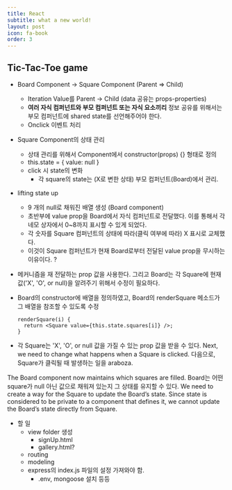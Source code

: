 ```yaml
---
title: React
subtitle: what a new world!
layout: post
icon: fa-book
order: 3
---
```



## Tic-Tac-Toe game

- Board Component -> Square Component (Parent => Child)
  - Iteration Value를 Parent -> Child (data 공유는 props-properties)
  - **여러 자식 컴퍼넌트와 부모 컴퍼넌트 또는 자식 요소끼리** 정보 공유를 위해서는 부모 컴퍼넌트에 shared state를 선언해주어야 한다.
  - Onclick 이벤트 처리

- Square Component의 상태 관리
  - 상태 관리를 위해서 Component에서 constructor(props) {} 형태로 정의
  - this.state = { value: null }
  - click 시 state의 변화
    - 각 square의 state는 (X로 변한 상태) 부모 컴퍼넌트(Board)에서 관리.

- lifting state up
  - 9 개의 null로 채워진 배열 생성 (Board component)
  - 초반부에 value prop을 Board에서 자식 컴퍼넌트로 전달했다. 이를 통해서 각 네모 상자에서 0~8까지 표시할 수 있게 되었다.
  - 각 숫자를 Square 컴퍼넌트의 상태에 따라(클릭 여부에 따라) X 표시로 교체했다.
  - 이것이 Square 컴퍼넌트가 현재 Board로부터 전달된 value prop을 무시하는 이유이다. ?
- 메커니즘을 재 전달하는 prop 값을 사용한다. 그리고 Board는 각 Square에 현재 값('X', 'O', or null)을 알려주기 위해서 수정이 필요하다.
- Board의 constructor에 배열을 정의하였고, Board의 renderSquare 메소드가 그 배열을 참조할 수 있도록 수정

  ```
  renderSquare(i) {
    return <Square value={this.state.squares[i]} />;
  }
  ```
- 각 Square는 'X', 'O', or null 값을 가질 수 있는 prop 값을 받을 수 있다.
Next, we need to change what happens when a Square is clicked.
다음으로, Square가 클릭될 때 발생하는 일을 araboza.

The Board component now maintains which squares are filled.
Board는 어떤 square가 null 아닌 값으로 채워져 있는지 그 상태를 유지할 수 있다.
 We need to create a way for the Square to update the Board’s state. Since state is considered to be private to a component that defines it, we cannot update the Board’s state directly from Square.



- 할 일
  - view folder 생성
    - signUp.html
    - gallery.html?
  - routing
  - modeling
  - express의 index.js 파일의 설정 가져와야 함.
    - .env, mongoose 설치 등등

